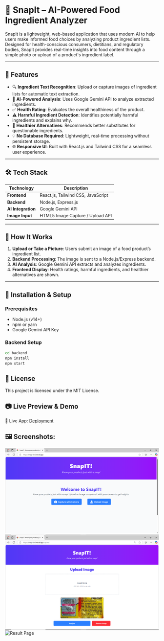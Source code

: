# 📸 SnapIt – AI-Powered Food Ingredient Analyzer

SnapIt is a lightweight, web-based application that uses modern AI to help users make informed food choices by analyzing product ingredient lists. Designed for health-conscious consumers, dietitians, and regulatory bodies, SnapIt provides real-time insights into food content through a simple photo or upload of a product's ingredient label.

---

## 🚀 Features

- 🔍 **Ingredient Text Recognition**: Upload or capture images of ingredient lists for automatic text extraction.
- 🧠 **AI-Powered Analysis**: Uses Google Gemini API to analyze extracted ingredients.
- ✅ **Health Rating**: Evaluates the overall healthiness of the product.
- ⚠️ **Harmful Ingredient Detection**: Identifies potentially harmful ingredients and explains why.
- 🌿 **Healthier Alternatives**: Recommends better substitutes for questionable ingredients.
- 💡 **No Database Required**: Lightweight, real-time processing without persistent storage.
- 🌐 **Responsive UI**: Built with React.js and Tailwind CSS for a seamless user experience.

---

## 🛠️ Tech Stack

| Technology         | Description                             |
|--------------------|-----------------------------------------|
| **Frontend**       | React.js, Tailwind CSS, JavaScript      |
| **Backend**        | Node.js, Express.js                     |
| **AI Integration** | Google Gemini API                       |
| **Image Input**    | HTML5 Image Capture / Upload API        |

---

## 📸 How It Works

1. **Upload or Take a Picture**: Users submit an image of a food product’s ingredient list.
2. **Backend Processing**: The image is sent to a Node.js/Express backend.
3. **AI Analysis**: Google Gemini API extracts and analyzes ingredients.
4. **Frontend Display**: Health ratings, harmful ingredients, and healthier alternatives are shown.

---

## 🧪 Installation & Setup

### Prerequisites

- Node.js (v14+)
- npm or yarn
- Google Gemini API Key

### Backend Setup

```bash
cd backend
npm install
npm start
```
## 📄 License  
This project is licensed under the MIT License.

## 📷 Live Preview & Demo  
🔗 Live App: [Deployment](https://snap-it-xi.vercel.app/)

## 🖼️ Screenshots:  
![Home Page](snapit/src/assets/home.png)
![Upload Page](snapit/src/assets/upload.png)
![Result Page](snapit/src/assets/result.png)
